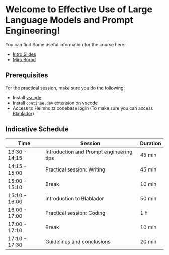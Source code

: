 # Welcome to Effective Use of Large Language Models and Prompt Engineering!

You can find Some useful information for the course here:
- [Intro Slides](https://docs.google.com/presentation/d/1q1R28V132U1WGFaGnYeR9Myzr3G3TCIjEo87wMaAQ-o/edit?usp=sharing)
- [Miro Borad](https://miro.com/app/board/uXjVLeDn4Bc=/?share_link_id=47616148871)

## Prerequisites
For the practical session, make sure you do the following:
- Install [vscode](https://code.visualstudio.com/)
- Install `continue.dev` extension on vscode
- Access to Helmholtz codebase login (To make sure you can access [Blablador](https://helmholtz-blablador.fz-juelich.de/))

## Indicative Schedule

| Time           | Session                               | Duration |
|----------------|---------------------------------------|----------|
| 13:30 - 14:15  | Introduction and Prompt engineering tips | 45 min   |
| 14:15 - 15:00  | Practical session: Writing            | 45 min   |
| 15:00 - 15:10  | Break                                 | 10 min   |
| 15:10 - 16:00  | Introduction to Blablador             | 50 min   |
| 16:00 - 17:00  | Practical session: Coding             | 1 h      |
| 17:00 - 17:10  | Break                                 | 10 min   |
| 17:10 - 17:30  | Guidelines and conclusions            | 20 min   |
